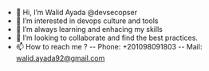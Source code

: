 - 👋 Hi, I’m Walid Ayada @devsecopser
- 👀 I’m interested in devops culture and tools
- 🌱 I’m always learning and enhacing my skills
- 💞️ I’m looking to collaborate and find the best practices.
- 📫 How to reach me ?
-- Phone: +201098091803
-- Mail: walid.ayada92@gmail.com

<!---
devsecopser/devsecopser is a ✨ special ✨ repository.
Feel free to fork/enahance/merge , lets code and collaborate.
--->
